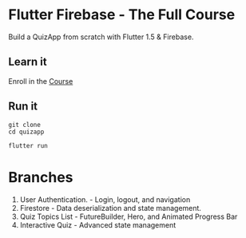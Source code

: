 # Flutter Firebase  - The Full Course

Build a QuizApp from scratch with Flutter 1.5 & Firebase. 

## Learn it

Enroll in the [Course](https://fireship.io/courses/flutter-firebase/) 

## Run it

```
git clone
cd quizapp

flutter run
```

# Branches

1. User Authentication. - Login, logout, and navigation
2. Firestore - Data deserialization and state management. 
3. Quiz Topics List - FutureBuilder, Hero, and Animated Progress Bar
4. Interactive Quiz - Advanced state management


